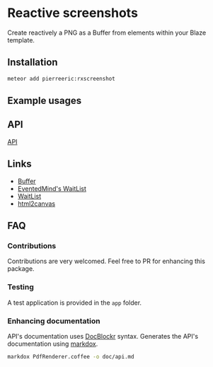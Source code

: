 # Reactive screenshots
Create reactively a PNG as a Buffer from elements within your Blaze template.

## Installation
```bash
meteor add pierreeric:rxscreenshot
```

## Example usages

## API
[API](doc/api.md)

## Links
* [Buffer](https://nodejs.org/api/buffer.html)
* [EventedMind's WaitList](https://www.eventedmind.com/feed/the-reactive-waitlist-data-structure)
* [WaitList](https://github.com/iron-meteor/iron-controller/blob/master/lib/wait_list.js)
* [html2canvas](http://html2canvas.hertzen.com/)

## FAQ
### Contributions
Contributions are very welcomed. Feel free to PR for enhancing this package.

### Testing
A test application is provided in the `app` folder.

### Enhancing documentation
API's documentation uses [DocBlockr](https://atom.io/packages/docblockr) syntax.
Generates the API's documentation using [markdox](https://github.com/cbou/markdox).

```bash
markdox PdfRenderer.coffee -o doc/api.md
```
